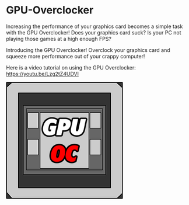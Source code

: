 # GPU-Overclocker
Increasing the performance of your graphics card becomes a simple task with the GPU Overclocker!  Does your graphics card suck? Is your PC not playing those games at a high enough FPS?

Introducing the GPU Overclocker! Overclock your graphics card and squeeze more performance out of your crappy computer!

Here is a video tutorial on using the GPU Overclocker: https://youtu.be/Lzg2tZ4UDVI

![alt text](https://raw.githubusercontent.com/Lusin333/GPU-Overclocker/master/GPU%20Overclocker%20Icon%20-%20Lusin.png)
